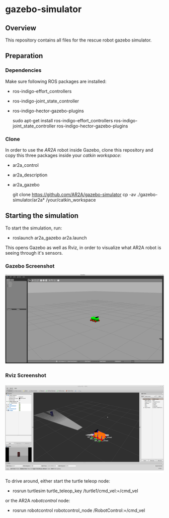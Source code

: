# gazebo-simulator
## Overview
This repository contains all files for the rescue robot gazebo simulator.

## Preparation
### Dependencies
Make sure following ROS packages are installed:

* ros-indigo-effort_controllers
* ros-indigo-joint_state_controller
* ros-indigo-hector-gazebo-plugins

    sudo apt-get install ros-indigo-effort_controllers ros-indigo-joint_state_controller ros-indigo-hector-gazebo-plugins

### Clone
In order to use the _AR2A_ robot inside Gazebo, clone this repository and copy this three packages
inside your _catkin workspace_:

* ar2a_control
* ar2a_description
* ar2a_gazebo

    git clone https://github.com/AR2A/gazebo-simulator
    cp -av ./gazebo-simulator/ar2a* /your/catkin_workspace

## Starting the simulation
To start the simulation, run:

 * roslaunch ar2a_gazebo ar2a.launch

This opens Gazebo as well as Rviz, in order to visualize what AR2A robot is seeing 
through it's sensors.

### Gazebo Screenshot

<img style="float: middle;" src="https://github.com/AR2A/gazebo-simulator/blob/master/img/gazebo.png">

### Rviz Screenshot

<img style="float: middle;" src="https://github.com/AR2A/gazebo-simulator/blob/master/img/rviz.png">

To drive around, either start the turtle teleop node:

* rosrun turtlesim turtle_teleop_key /turtle1/cmd_vel:=/cmd_vel

or the AR2A _robotcontrol_ node:

* rosrun robotcontrol robotcontrol_node /RobotControl:=/cmd_vel
